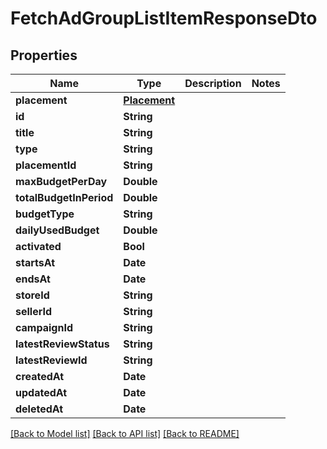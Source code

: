 # FetchAdGroupListItemResponseDto

## Properties
Name | Type | Description | Notes
------------ | ------------- | ------------- | -------------
**placement** | [**Placement**](Placement.md) |  | 
**id** | **String** |  | 
**title** | **String** |  | 
**type** | **String** |  | 
**placementId** | **String** |  | 
**maxBudgetPerDay** | **Double** |  | 
**totalBudgetInPeriod** | **Double** |  | 
**budgetType** | **String** |  | 
**dailyUsedBudget** | **Double** |  | 
**activated** | **Bool** |  | 
**startsAt** | **Date** |  | 
**endsAt** | **Date** |  | 
**storeId** | **String** |  | 
**sellerId** | **String** |  | 
**campaignId** | **String** |  | 
**latestReviewStatus** | **String** |  | 
**latestReviewId** | **String** |  | 
**createdAt** | **Date** |  | 
**updatedAt** | **Date** |  | 
**deletedAt** | **Date** |  | 

[[Back to Model list]](../README.md#documentation-for-models) [[Back to API list]](../README.md#documentation-for-api-endpoints) [[Back to README]](../README.md)


